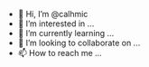 - 👋 Hi, I’m @calhmic
- 👀 I’m interested in ...
- 🌱 I’m currently learning ...
- 💞️ I’m looking to collaborate on ...
- 📫 How to reach me ...

<!---
calhmic/calhmic is a ✨ special ✨ repository because its `README.md` (this file) appears on your GitHub profile.
You can click the Preview link to take a look at your changes.
--->

